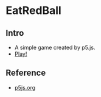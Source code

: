 # EatRedBall

## Intro
+ A simple game created by p5.js.
+ [Play!](https://penut85420.github.io/EatRedBall/)

## Reference
+ [p5js.org](https://p5js.org/reference/)
